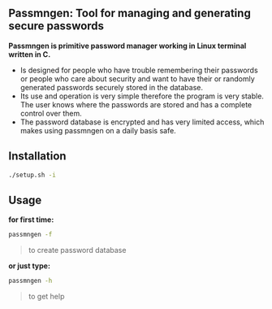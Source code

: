 ## Passmngen: Tool for managing and generating secure passwords

**Passmngen is primitive password manager working in Linux terminal written in C.**

- Is designed for people who have trouble remembering their passwords or people who care about security and want to have their or randomly generated passwords securely stored in the database.
- Its use and operation is very simple therefore the program is very stable. The user knows where the passwords are stored and has a complete control over them.
- The password database is encrypted and has very limited access, which makes using passmngen on a daily basis safe.
## Installation
```bash
./setup.sh -i
```
## Usage
**for first time:**
```bash
passmngen -f
```
> to create password database

**or just type:**
```bash
passmngen -h
```
> to get help
